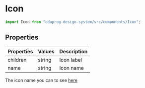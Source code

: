 # Icon

```js
import Icon from "eduprog-design-system/src/components/Icon";
```

## Properties

| Properties | Values | Description  |
| ---------- | ------ | ------------ |
| children   | string | Icon label |
| name       | string | Icon name    |

The icon name you can to see [here](https://fonts.google.com/icons)
